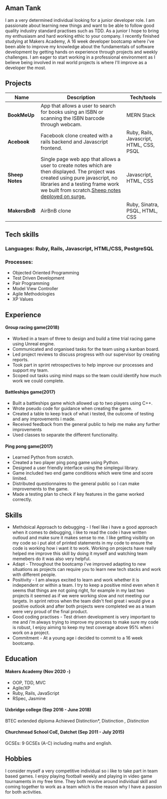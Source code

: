 ## Aman Tank

I am a very determined individual looking for a junior developer role. I am passionate about learning new things and want to be able to follow good quality industry standard practises such as TDD. As a junior I hope to bring my enthusiasm and hard working ethic to your company. I recently finished studying at Makers Academy, A 16 week developer bootcamp where i've been able to improve my knowledge about the fundamentals of software development by getting hands on experience through projects and weekly challenges. I am eager to start working in a professional environment as I believe being involved in real world projects is where I'll improve as a developer the most. 

## Projects

| Name                         | Description       | Tech/tools        |
| ---------------------------- | ----------------- | ----------------- |
| **BookMeUp**            | App that allows a user to search for books using an ISBN or scanning the ISBN barcode through webcam.| MERN Stack|
| **Acebook** | Facebook clone created with a rails backend and Javascript frontend. | Ruby, Rails, Javascript, HTML, CSS, PSQL |   
 **Sheep Notes** | Single page web app that allows a user to create notes which are then displayed. The project was created using pure javascript, no libraries and a testing frame work we built from scratch.[Sheep notes deployed on surge.](http://sheep-notes.surge.sh/ ) |Javascript, HTML, CSS |  
|**MakersBnB**| AirBnB clone | Ruby, Sinatra, PSQL, HTML, CSS | 

## Tech skills

### Languages: Ruby, Rails, Javascript, HTML/CSS, PostgreSQL

### Processes: 
* Objected Oriented Programming 
* Test Driven Development 
* Pair Programming 
* Model View Controller 
* Agile Methodologies 
* XP Values

## Experience

#### Group racing game(2018)					
* Worked in a team of three to design and build a time trial racing game using Unreal engine. 
* Communicated and organised tasks for the team using a kanban board. 
* Led project reviews to discuss  progress with our supervisor by creating reports. 
* Took part in sprint retrospectives to help improve our processes and support my team. 
* Scoped out tasks using mind maps so the team could identify how much work we could complete. 

#### Battleships game(2017)				
* Built a battleships game which allowed up to two players using C++. 
* Wrote pseudo code for guidance when creating the game. 
* Created a table to keep track of what i tested, the outcome of testing and any improvements i made. 
* Received feedback from the general public to help me make any further improvements
* Used classes to separate the different functionality. 

#### Ping pong game(2017)				
* Learned Python from scratch. 
* Created a two player ping pong game using Python. 
* Designed a user friendly interface using the simplegui library.
* Game included two end game conditions which were time and score limited.
* Distributed questionnaires to the general public so I can make improvements to the game. 
* Made a testing plan to check if key features in the game worked correctly.

## Skills
* Methdoical Approach to debugging - I feel like i have a good approach when it comes to debugging, i like to read the code i have written outloud and make sure it makes sense to me. I like getting visiblity on my code so i put alot of printed statements in my code to ensure the code is working how i want it to work. Working on projects have really helped me improve this skill by doing it myself and watching team memebers do it was also very helpful. 
* Adapt - Throughout the bootcamp i've improved adapting to new situations as projects can require you to learn new tech stacks and work with different people.
* Positivity - I am always excited to learn and work whether it is independent or within a team. I try to keep a positive mind even when it seems that things are not going right, for example in my last two projects it seemed as if we were working slow and not meeting our targets. In sprint retros when the team didn't feel great i would give a positive outlook and after both projects were completed we as a team were very proud of the final product. 
* Good coding practises - Test driven development is very important to me and i'm always trying to improve my process to make sure my code is robust, I enjoy aiming to keep my test coverage above 95% when i work on a project.
* Commitment - At a young age i decided to commit to a 16 week bootcamp. 

## Education

#### Makers Academy (Nov 2020 -)

- OOP, TDD, MVC
- Agile/XP
- Ruby, Rails, JavaScript
- RSpec, Jasmine

#### Uxbridge college							(Sep  2016 - June 2018)

BTEC extended diploma 
Achieved Distinction*, Distinction *, Distinction*

#### Churchmead School CoE, Datchet					(Sep 2011 - July  2015)						
GCSEs: 9 GCSEs (A-C) including maths and english.

## Hobbies

I consider myself a very competitive individual so i like to take part in team based games. I enjoy playing football weekly and playing in video game tournaments in my free time. They both revolve around individual skill and coming together to work as a team which is the reason why I have a passion for both activities. 
